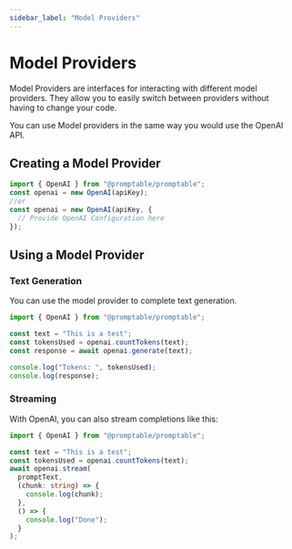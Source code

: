 ```yaml
---
sidebar_label: "Model Providers"
---
```


# Model Providers

Model Providers are interfaces for interacting with different model providers. They allow you to easily switch between providers without having to change your code.

You can use Model providers in the same way you would use the OpenAI API.

## Creating a Model Provider

```ts title ="examples/model-providers.ts"
import { OpenAI } from "@promptable/promptable";
const openai = new OpenAI(apiKey);
//or
const openai = new OpenAI(apiKey, {
  // Provide OpenAI Configuration here
});
```

## Using a Model Provider

### Text Generation

You can use the model provider to complete text generation.

```ts title ="examples/model-providers.ts"
import { OpenAI } from "@promptable/promptable";

const text = "This is a test";
const tokensUsed = openai.countTokens(text);
const response = await openai.generate(text);

console.log("Tokens: ", tokensUsed);
console.log(response);
```

### Streaming

With OpenAI, you can also stream completions like this:

```ts
import { OpenAI } from "@promptable/promptable";

const text = "This is a test";
const tokensUsed = openai.countTokens(text);
await openai.stream(
  promptText,
  (chunk: string) => {
    console.log(chunk);
  },
  () => {
    console.log("Done");
  }
);
```
